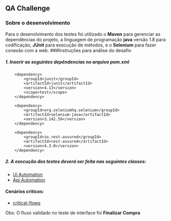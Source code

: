 ## QA Challenge

### Sobre o desenvolvimento
Para o desenolvimento dos testes foi utilizado o **Maven** para gerenciar as dependências do projeto,
a linguagem de programação **java** versão 1.8 para codificação, 
**JUnit** para execução de métodos, e o **Selenium** para fazer conexão com a web.
###Instruções para análise do desafio

##### 1. Inserir as seguintes depêndencias no arquivo pom.xml 
        <dependency>
            <groupId>junit</groupId>
            <artifactId>junit</artifactId>
            <version>4.13</version>
            <scope>test</scope>
        </dependency>

        <dependency>
            <groupId>org.seleniumhq.selenium</groupId>
            <artifactId>selenium-java</artifactId>
            <version>3.141.59</version>
        </dependency>
        
        <dependency>
            <groupId>io.rest-assured</groupId>
            <artifactId>rest-assured</artifactId>
            <version>4.3.0</version>
        </dependency>
        
##### 2. A execução dos testes deverá ser feita nas seguintes classes:

* [Ui Automation](https://github.com/ericlesas/ze-code-qa-challenge/blob/master/src/test/java/ui_automation/suites/BuyBeer.java)
* [Api Automation](https://github.com/ericlesas/ze-code-qa-challenge/blob/master/src/test/java/api_automation/suites/GetWeather.java)

#### Cenários críticos:
 * [critical-flows](https://github.com/ericlesas/ze-code-qa-challenge/blob/master/critical-flows.md)
 
 Obs: O fluxo validado no teste de interface foi **Finalizar Compra** 